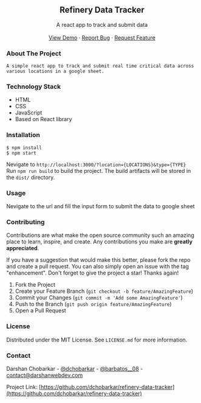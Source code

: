 <div align="center">
  <h2 align="center">Refinery Data Tracker</h2>

  <p align="center">
   A react app to track and submit data
    <br />
    <br />
    <a href="https://github.com/dchobarkar/refinery-data-tracker">View Demo</a>
    ·
    <a href="https://github.com/dchobarkar/refinery-data-tracker/issues">Report Bug</a>
    ·
    <a href="https://github.com/dchobarkar/refinery-data-tracker/issues">Request Feature</a>
  </p>
</div>

### About The Project

    A simple react app to track and submit real time critical data across various locations in a google sheet.

### Technology Stack

- HTML
- CSS
- JavaScript
- Based on React library

### Installation

    $ npm install
    $ npm start

Nevigate to `http://localhost:3000/?location={LOCATIONS}&type={TYPE}`  
 Run `npm run build` to build the project. The build artifacts will be stored in the `dist/` directory.

### Usage

Nevigate to the url and fill the input form to submit the data to google sheet

### Contributing

Contributions are what make the open source community such an amazing place to learn, inspire, and create. Any contributions you make are **greatly appreciated**.

If you have a suggestion that would make this better, please fork the repo and create a pull request. You can also simply open an issue with the tag "enhancement".
Don't forget to give the project a star! Thanks again!

1. Fork the Project
2. Create your Feature Branch (`git checkout -b feature/AmazingFeature`)
3. Commit your Changes (`git commit -m 'Add some AmazingFeature'`)
4. Push to the Branch (`git push origin feature/AmazingFeature`)
5. Open a Pull Request

### License

Distributed under the MIT License. See `LICENSE.md` for more information.

### Contact

Darshan Chobarkar - [@dchobarkar](https://www.linkedin.com/in/dchobarkar/) - [@barbatos\_\_08](https://twitter.com/barbatos__08) - contact@darshanwebdev.com

Project Link: [https://github.com/dchobarkar/refinery-data-tracker](https://github.com/dchobarkar/refinery-data-tracker)
